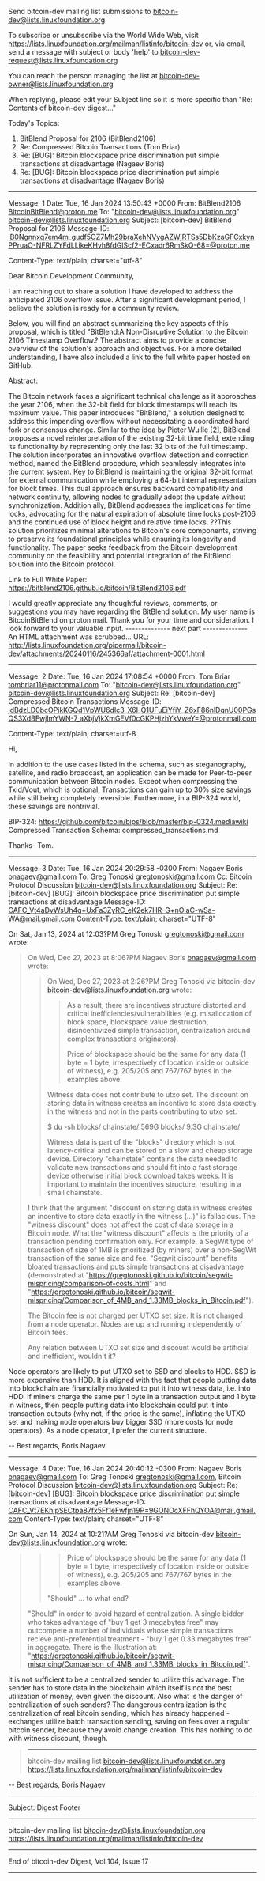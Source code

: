 Send bitcoin-dev mailing list submissions to
	bitcoin-dev@lists.linuxfoundation.org

To subscribe or unsubscribe via the World Wide Web, visit
	https://lists.linuxfoundation.org/mailman/listinfo/bitcoin-dev
or, via email, send a message with subject or body 'help' to
	bitcoin-dev-request@lists.linuxfoundation.org

You can reach the person managing the list at
	bitcoin-dev-owner@lists.linuxfoundation.org

When replying, please edit your Subject line so it is more specific
than "Re: Contents of bitcoin-dev digest..."


Today's Topics:

   1. BitBlend Proposal for 2106 (BitBlend2106)
   2. Re: Compressed Bitcoin Transactions (Tom Briar)
   3. Re: [BUG]: Bitcoin blockspace price discrimination put simple
      transactions at disadvantage (Nagaev Boris)
   4. Re: [BUG]: Bitcoin blockspace price discrimination put simple
      transactions at disadvantage (Nagaev Boris)


----------------------------------------------------------------------

Message: 1
Date: Tue, 16 Jan 2024 13:50:43 +0000
From: BitBlend2106 <BitcoinBitBlend@proton.me>
To: "bitcoin-dev@lists.linuxfoundation.org"
	<bitcoin-dev@lists.linuxfoundation.org>
Subject: [bitcoin-dev] BitBlend Proposal for 2106
Message-ID:
	<iB0Ngnnxq7em4m_gudf5OZ7Mh29braXehNVygAZWjRTSs5DbKzaGFCxkynPPruaO-NFRLZYFdLLikeKHvh8fdGlScf2-ECxadr6RmSkQ-68=@proton.me>
	
Content-Type: text/plain; charset="utf-8"

Dear Bitcoin Development Community,

I am reaching out to share a solution I have developed to address the anticipated 2106 overflow issue. After a significant development period, I believe the solution is ready for a community review.

Below, you will find an abstract summarizing the key aspects of this proposal, which is titled "BitBlend:A Non-Disruptive Solution to the Bitcoin 2106 Timestamp Overflow.? The abstract aims to provide a concise overview of the solution's approach and objectives. For a more detailed understanding, I have also included a link to the full white paper hosted on GitHub.

Abstract:

The Bitcoin network faces a significant technical challenge as it approaches the year 2106, when the 32-bit field for block timestamps will reach its maximum value. This paper introduces "BitBlend," a solution designed to address this impending overflow without necessitating a coordinated hard fork or consensus change. Similar to the idea by Pieter Wuille [2], BitBlend proposes a novel reinterpretation of the existing 32-bit time field, extending its functionality by representing only the last 32 bits of the full timestamp. The solution incorporates an innovative overflow detection and correction method, named the BitBlend procedure, which seamlessly integrates into the current system. Key to BitBlend is maintaining the original 32-bit format for external communication while employing a 64-bit internal representation for block times. This dual approach ensures backward compatibility and network continuity, allowing nodes to gradually adopt the update without synchronization. Addition
 ally, BitBlend addresses the implications for time locks, advocating for the natural expiration of absolute time locks post-2106 and the continued use of block height and relative time locks. ??This solution prioritizes minimal alterations to Bitcoin's core components, striving to preserve its foundational principles while ensuring its longevity and functionality. The paper seeks feedback from the Bitcoin development community on the feasibility and potential integration of the BitBlend solution into the Bitcoin protocol.

Link to Full White Paper:
https://bitblend2106.github.io/bitcoin/BitBlend2106.pdf

I would greatly appreciate any thoughtful reviews, comments, or suggestions you may have regarding the BitBlend solution. My user name is BitcoinBitBlend on proton mail.
Thank you for your time and consideration. I look forward to your valuable input.
-------------- next part --------------
An HTML attachment was scrubbed...
URL: <http://lists.linuxfoundation.org/pipermail/bitcoin-dev/attachments/20240116/245366af/attachment-0001.html>

------------------------------

Message: 2
Date: Tue, 16 Jan 2024 17:08:54 +0000
From: Tom Briar <tombriar11@protonmail.com>
To: "bitcoin-dev@lists.linuxfoundation.org"
	<bitcoin-dev@lists.linuxfoundation.org>
Subject: Re: [bitcoin-dev] Compressed Bitcoin Transactions
Message-ID:
	<jdBdzLD0bcOPikKGQd1VpWU6dIc3_X6I_Q1UFuEiYfiY_Z6xF86nlDqnU00PGsQS3XdBFwjlmYWN-7_aXbjVjkXmGEVf0cGKPHjzhYkVweY=@protonmail.com>
	
Content-Type: text/plain; charset=utf-8

Hi,

In addition to the use cases listed in the schema, such as steganography, satellite, and radio broadcast, an application can be made for Peer-to-peer communication between Bitcoin nodes. Except when compressing the Txid/Vout, which is optional, Transactions can gain up to 30% size savings while still being completely reversible. Furthermore, in a BIP-324 world, these savings are nontrivial.

BIP-324: https://github.com/bitcoin/bips/blob/master/bip-0324.mediawiki
Compressed Transaction Schema: compressed_transactions.md

Thanks-
Tom.


------------------------------

Message: 3
Date: Tue, 16 Jan 2024 20:29:58 -0300
From: Nagaev Boris <bnagaev@gmail.com>
To: Greg Tonoski <gregtonoski@gmail.com>
Cc: Bitcoin Protocol Discussion
	<bitcoin-dev@lists.linuxfoundation.org>
Subject: Re: [bitcoin-dev] [BUG]: Bitcoin blockspace price
	discrimination put simple transactions at disadvantage
Message-ID:
	<CAFC_Vt4aDvWsUh4q+UxFa3ZyRC_eK2ek7HR-G+nOiaC-wSa-WA@mail.gmail.com>
Content-Type: text/plain; charset="UTF-8"

On Sat, Jan 13, 2024 at 12:03?PM Greg Tonoski <gregtonoski@gmail.com> wrote:
>
> On Wed, Dec 27, 2023 at 8:06?PM Nagaev Boris <bnagaev@gmail.com> wrote:
> >
> > On Wed, Dec 27, 2023 at 2:26?PM Greg Tonoski via bitcoin-dev
> > <bitcoin-dev@lists.linuxfoundation.org> wrote:
> > > As a result, there are incentives structure distorted and critical
> > > inefficiencies/vulnerabilities (e.g. misallocation of block space,
> > > blockspace value destruction, disincentivized simple transaction,
> > > centralization around complex transactions originators).
> > >
> > > Price of blockspace should be the same for any data (1 byte = 1 byte,
> > > irrespectively of location inside or outside of witness), e.g. 205/205
> > > and 767/767 bytes in the examples above.
> >
> > Witness data does not contribute to utxo set. The discount on storing
> > data in witness creates an incentive to store data exactly in the
> > witness and not in the parts contributing to utxo set.
> >
> > $ du -sh blocks/ chainstate/
> > 569G    blocks/
> > 9.3G    chainstate/
> >
> > Witness data is part of the "blocks" directory which is not
> > latency-critical and can be stored on a slow and cheap storage device.
> > Directory "chainstate" contains the data needed to validate new
> > transactions and should fit into a fast storage device otherwise
> > initial block download takes weeks. It is important to maintain the
> > incentives structure, resulting in a small chainstate.
>
> I think that the argument "discount on storing data in witness creates
> an incentive to store data exactly in the witness (...)" is
> fallacious. The "witness discount" does not affect the cost of data
> storage in a Bitcoin node. What the "witness discount" affects is the
> priority of a transaction pending confirmation only. For example, a
> SegWit type of transaction of size of 1MB is prioritized (by miners)
> over a non-SegWit transaction of the same size and fee. "Segwit
> discount" benefits bloated transactions and puts simple transactions
> at disadvantage (demonstrated at
> "https://gregtonoski.github.io/bitcoin/segwit-mispricing/comparison-of-costs.html"
> and "https://gregtonoski.github.io/bitcoin/segwit-mispricing/Comparison_of_4MB_and_1.33MB_blocks_in_Bitcoin.pdf").
>
> The Bitcoin fee is not charged per UTXO set size. It is not charged
> from a node operator. Nodes are up and running independently of
> Bitcoin fees.
>
> Any relation between UTXO set size and discount would be artificial
> and inefficient, wouldn't it?

Node operators are likely to put UTXO set to SSD and blocks to HDD.
SSD is more expensive than HDD. It is aligned with the fact that
people putting data into blockchain are financially motivated to put
it into witness data, i.e. into HDD. If miners charge the same per 1
byte in a transaction output and 1 byte in witness, then people
putting data into blockchain could put it into transaction outputs
(why not, if the price is the same), inflating the UTXO set and making
node operators buy bigger SSD (more costs for node operators). As a
node operator, I prefer the current structure.

-- 
Best regards,
Boris Nagaev


------------------------------

Message: 4
Date: Tue, 16 Jan 2024 20:40:12 -0300
From: Nagaev Boris <bnagaev@gmail.com>
To: Greg Tonoski <gregtonoski@gmail.com>,  Bitcoin Protocol Discussion
	<bitcoin-dev@lists.linuxfoundation.org>
Subject: Re: [bitcoin-dev] [BUG]: Bitcoin blockspace price
	discrimination put simple transactions at disadvantage
Message-ID:
	<CAFC_Vt7EKhipSECtpa87fx5Ff1eFwfjn19P=9GONOcXFFhQYOA@mail.gmail.com>
Content-Type: text/plain; charset="UTF-8"

On Sun, Jan 14, 2024 at 10:21?AM Greg Tonoski via bitcoin-dev
<bitcoin-dev@lists.linuxfoundation.org> wrote:
> > > Price of blockspace should be the same for any data (1 byte = 1 byte,
> > irrespectively of location inside or outside of witness), e.g. 205/205
> > and 767/767 bytes in the examples above.
> >
> > "Should" ... to what end?
>
> "Should" in order to avoid hazard of centralization. A single bidder
> who takes advantage of "buy 1 get 3 megabytes free" may outcompete a
> number of individuals whose simple transactions recieve
> anti-preferential treatment - "buy 1 get 0.33 megabytes free" in
> aggregate. There is the illustration at:
> "https://gregtonoski.github.io/bitcoin/segwit-mispricing/Comparison_of_4MB_and_1.33MB_blocks_in_Bitcoin.pdf".

It is not sufficient to be a centralized sender to utilize this
advanage. The sender has to store data in the blockchain which itself
is not the best utilization of money, even given the discount. Also
what is the danger of centralization of such senders? The dangerous
centralization is the centralization of real bitcoin sending, which
has already happened - exchanges utilize batch transaction sending,
saving on fees over a regular bitcoin sender, because they avoid
change creation. This has nothing to do with witness discount, though.

> _______________________________________________
> bitcoin-dev mailing list
> bitcoin-dev@lists.linuxfoundation.org
> https://lists.linuxfoundation.org/mailman/listinfo/bitcoin-dev



-- 
Best regards,
Boris Nagaev


------------------------------

Subject: Digest Footer

_______________________________________________
bitcoin-dev mailing list
bitcoin-dev@lists.linuxfoundation.org
https://lists.linuxfoundation.org/mailman/listinfo/bitcoin-dev


------------------------------

End of bitcoin-dev Digest, Vol 104, Issue 17
********************************************
